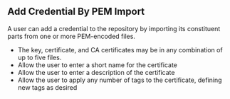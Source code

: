 Add Credential By PEM Import
----------------------------

A user can add a credential to the repository by importing its constituent 
parts from one or more PEM-encoded files.

* The key, certificate, and CA certificates may be in any combination of up 
  to five files.
* Allow the user to enter a short name for the certificate
* Allow the user to enter a description of the certificate
* Allow the user to apply any number of tags to the certificate, defining
  new tags as desired

